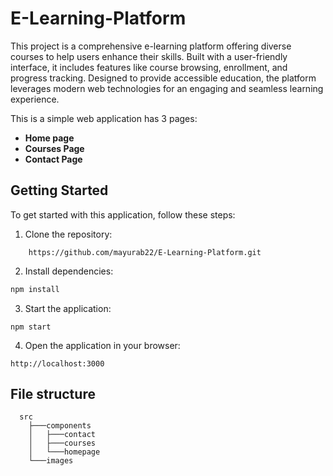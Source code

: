 # E-Learning-Platform

This project is a comprehensive e-learning platform offering diverse courses to help users enhance their skills. Built with a user-friendly interface, it includes features like course browsing, enrollment, and progress tracking. Designed to provide accessible education, the platform leverages modern web technologies for an engaging and seamless learning experience.

This is a simple web application has 3 pages:

- **Home page** 
- **Courses Page** 
- **Contact Page** 

## Getting Started

To get started with this application, follow these steps:
1. Clone the repository:

```
    https://github.com/mayurab22/E-Learning-Platform.git
```
2. Install dependencies:

```sh
npm install
```

3. Start the application:

```
npm start
```
4. Open the application in your browser:
```
http://localhost:3000
```

## File structure

```
  src
    ├───components
    │   ├───contact
    │   ├───courses
    │   └───homepage
    └───images

```




